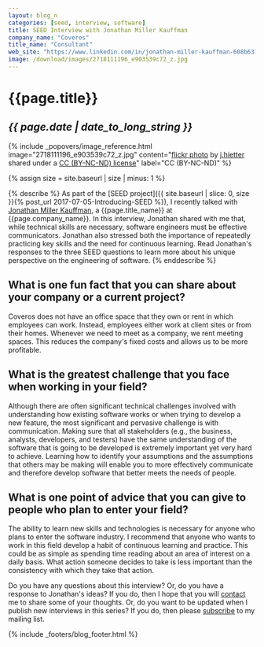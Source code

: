 ```yaml
---
layout: blog_n
categories: [seed, interview, software]
title: SEED Interview with Jonathan Miller Kauffman
company_name: "Coveros"
title_name: "Consultant"
web_site: "https://www.linkedin.com/in/jonathan-miller-kauffman-608b6318/"
image: /download/images/2718111196_e903539c72_z.jpg
---
```


# {{page.title}}
## <em>{{ page.date | date_to_long_string }}</em>

<!-- Include header image -->
{% include _popovers/image_reference.html image="2718111196_e903539c72_z.jpg" content="<a title='Munich Subway Tunnel' href='https://flickr.com/photos/jhietter/2718111196'>flickr photo</a> by <a href='https://flickr.com/people/jhietter'>j.hietter</a> shared under a <a href='https://creativecommons.org/licenses/by-nc-nd/2.0/'>CC (BY-NC-ND) license</a>" label="CC (BY-NC-ND)" %}

{% assign size = site.baseurl | size | minus: 1 %}

{% describe %}
As part of the [SEED project]({{ site.baseurl | slice: 0, size }}{% post_url
2017-07-05-Introducing-SEED %}), I recently talked with [Jonathan Miller
Kauffman]({{page.web_site}}), a {{page.title_name}} at {{page.company_name}}.
In this interview, Jonathan shared with me that, while technical skills are
necessary, software engineers must be effective communicators. Jonathan also
stressed both the importance of repeatedly practicing key skills and the need for
continuous learning. Read Jonathan's responses to the three SEED questions to
learn more about his unique perspective on the engineering of software.
{% enddescribe %}

## What is one fun fact that you can share about your company or a current project?

Coveros does not have an office space that they own or rent in which employees
can work. Instead, employees either work at client sites or from their homes.
Whenever we need to meet as a company, we rent meeting spaces. This reduces
the company's fixed costs and allows us to be more profitable.

## What is the greatest challenge that you face when working in your field?

Although there are often significant technical challenges involved with
understanding how existing software works or when trying to develop a new
feature, the most significant and pervasive challenge is with communication.
Making sure that all stakeholders (e.g., the business, analysts, developers,
and testers) have the same understanding of the software that is going to be
developed is extremely important yet very hard to achieve. Learning how to
identify your assumptions and the assumptions that others may be making will
enable you to more effectively communicate and therefore develop software that
better meets the needs of people.

## What is one point of advice that you can give to people who plan to enter your field?

The ability to learn new skills and technologies is necessary for anyone who
plans to enter the software industry. I recommend that anyone who wants to
work in this field develop a habit of continuous learning and practice. This
could be as simple as spending time reading about an area of interest on a
daily basis. What action someone decides to take is less important than the
consistency with which they take that action.

Do you have any questions about this interview? Or, do you have a response to
Jonathan's ideas? If you do, then I hope that you will
[contact]({{site.baseurl}}contact/) me to share some of your thoughts. Or, do
you want to be updated when I publish new interviews in this series? If you do,
then please [subscribe]({{site.baseurl}}support/) to my mailing list.

{% include _footers/blog_footer.html %}
